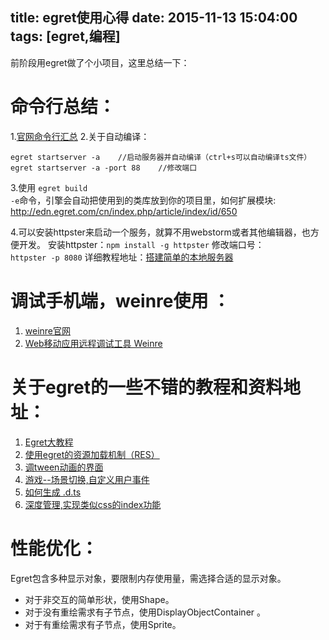 title: egret使用心得
date: 2015-11-13 15:04:00
tags: [egret,编程]
---

前阶段用egret做了个小项目，这里总结一下：

命令行总结：
=========================
1.[官网命令行汇总](http://edn.egret.com/cn/index.php/article/index/id/582)
2.关于自动编译：
<pre><code>egret startserver -a    //启动服务器并自动编译（ctrl+s可以自动编译ts文件）</code>
<code>egret startserver -a -port 88    //修改端口</code></pre>
3.使用 <code>egret build -e</code>命令，引擎会自动把使用到的类库放到你的项目里，如何扩展模块:
 http://edn.egret.com/cn/index.php/article/index/id/650

4.可以安装httpster来启动一个服务，就算不用webstorm或者其他编辑器，也方便开发。
  安装httpster：<code>npm install -g httpster</code>
   修改端口号：<code> httpster -p 8080</code>
   详细教程地址：[搭建简单的本地服务器]( http://maoziliang.github.io/2013/05/15/%E5%9C%A8%E6%9C%AC%E5%9C%B0%E8%B0%83%E8%AF%95%E7%A7%BB%E5%8A%A8%E8%AE%BE%E5%A4%87%E4%B8%8A%E7%9A%84App/
  )

调试手机端，weinre使用 ：
===========================
1. [weinre官网](https://people.apache.org/~pmuellr/weinre-docs/latest/Running.html)
2. [Web移动应用远程调试工具 Weinre](https://dearb.me/archive/2013-11-21/web-inspector-remote-debugger-weinre/)

关于egret的一些不错的教程和资料地址：
=========================
1. [Egret大教程](http://bbs.egret.com/plugin.php?id=webpage&identifier=Egret)
1. [使用egret的资源加载机制（RES）](https://github.com/egret-labs/egret-core/wiki/Using-Resource-System)
2. [调tween动画的界面]( http://edn.egret.com/cn/index.php?g=&m=article&a=index&id=53)
3. [游戏--场景切换,自定义用户事件](http://bbs.egret.com/forum.php?mod=viewthread&tid=10391&highlight=%E5%88%87%E6%8D%A2)
4. [如何生成 .d.ts](http://edn.egret.com/cn/index.php/article/index/id/698)
5. [深度管理,实现类似css的index功能](http://edn.egret.com/cn/index.php/article/posts/id/70)


性能优化：
=====================
Egret包含多种显示对象，要限制内存使用量，需选择合适的显示对象。
*   对于非交互的简单形状，使用Shape。
*   对于没有重绘需求有子节点，使用DisplayObjectContainer 。
*   对于有重绘需求有子节点，使用Sprite。






